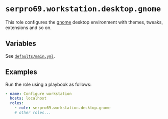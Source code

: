 # `serpro69.workstation.desktop.gnome`

This role configures the [gnome](https://www.gnome.org/) desktop environment with themes, tweaks, extensions and so on.

## Variables

See [`defaults/main.yml`](defaults/main.yml).

## Examples

Run the role using a playbook as follows:

```yaml
- name: Configure workstation
  hosts: localhost
  roles:
    - role: serpro69.workstation.desktop.gnome
    # other roles...
```

